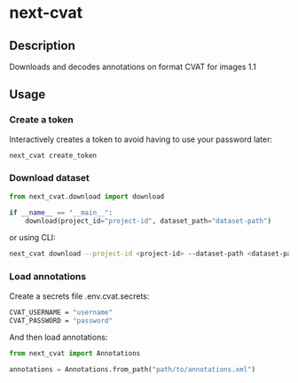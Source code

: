 # next-cvat

## Description

Downloads and decodes annotations on format CVAT for images 1.1

## Usage

### Create a token

Interactively creates a token to avoid having to use your password later:

```bash
next_cvat create_token
```

### Download dataset

```python
from next_cvat.download import download

if __name__ == "__main__":
    download(project_id="project-id", dataset_path="dataset-path")
```

or using CLI:

```bash
next_cvat download --project-id <project-id> --dataset-path <dataset-path>
```

### Load annotations

Create a secrets file .env.cvat.secrets:

```bash
CVAT_USERNAME = "username"
CVAT_PASSWORD = "password"
```

And then load annotations:

```python
from next_cvat import Annotations

annotations = Annotations.from_path("path/to/annotations.xml")
```
